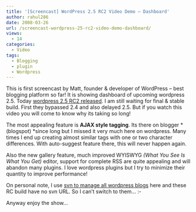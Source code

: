 ```yaml
---
title: '[Screencast] WordPress 2.5 RC2 Video Demo – Dashboard'
author: rahul286
date: 2008-03-26
url: /screencast-wordpress-25-rc2-video-demo-dashboard/
views:
  - 14
categories:
  - Video
tags:
  - Blogging
  - plugin
  - Wordpress
---
```

This is first screencast by Matt, founder & developer of WordPress &#8211; best blogging platform so far! It is showing dashboard of upcoming wordpress 2.5. Today <a href="http://wordpress.org/development/2008/03/wordpress-25-rc2/" onclick="_gaq.push(['_trackEvent', 'outbound-article', 'http://wordpress.org/development/2008/03/wordpress-25-rc2/', 'wordpress 2.5 RC2 released']);" >wordpress 2.5 RC2 released</a>. I am still waiting for final & stable build. First they bypassed 2.4 and also delayed 2.5. But if you watch this video you will come to know why its taking so long!

The most appealing feature is **AJAX style tagging**. Its there on blogger *(blogspot) *since long but I missed it very much here on wordpress. Many times I end up creating almost similar tags with one or two character differences. With auto-suggest feature there, this will never happen again. 

Also the new gallery feature, much improved WYISWYG *(What You See Is What You Get)* editor, support for complete RSS are quite appealing and will abandon many plugins. I love wordpress plugins but I try to minimize their quantity to improve performance! 

On personal note, I use <a href="http://codex.wordpress.org/Installing/Updating_WordPress_with_Subversion" onclick="_gaq.push(['_trackEvent', 'outbound-article', 'http://codex.wordpress.org/Installing/Updating_WordPress_with_Subversion', 'svn to manage all wordpress blogs']);" >svn to manage all wordpress blogs</a> here and these RC build have no svn URL. So I can&#8217;t switch to them&#8230; <img src="http://devilsworkshop.org/wp-includes/images/smilies/frownie.png" alt=":-(" class="wp-smiley" style="height: 1em; max-height: 1em;" />

Anyway enjoy the show&#8230;
